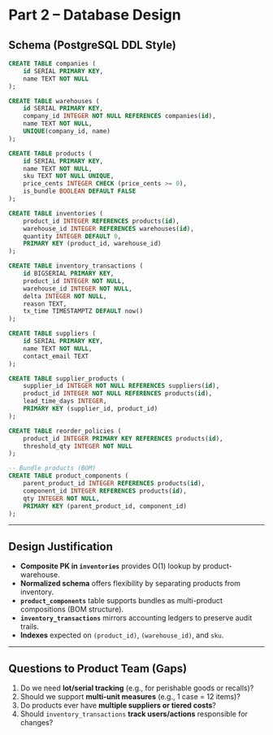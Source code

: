 # Part 2 – Database Design

## Schema (PostgreSQL DDL Style)

```sql
CREATE TABLE companies (
    id SERIAL PRIMARY KEY,
    name TEXT NOT NULL
);

CREATE TABLE warehouses (
    id SERIAL PRIMARY KEY,
    company_id INTEGER NOT NULL REFERENCES companies(id),
    name TEXT NOT NULL,
    UNIQUE(company_id, name)
);

CREATE TABLE products (
    id SERIAL PRIMARY KEY,
    name TEXT NOT NULL,
    sku TEXT NOT NULL UNIQUE,
    price_cents INTEGER CHECK (price_cents >= 0),
    is_bundle BOOLEAN DEFAULT FALSE
);

CREATE TABLE inventories (
    product_id INTEGER REFERENCES products(id),
    warehouse_id INTEGER REFERENCES warehouses(id),
    quantity INTEGER DEFAULT 0,
    PRIMARY KEY (product_id, warehouse_id)
);

CREATE TABLE inventory_transactions (
    id BIGSERIAL PRIMARY KEY,
    product_id INTEGER NOT NULL,
    warehouse_id INTEGER NOT NULL,
    delta INTEGER NOT NULL,
    reason TEXT,
    tx_time TIMESTAMPTZ DEFAULT now()
);

CREATE TABLE suppliers (
    id SERIAL PRIMARY KEY,
    name TEXT NOT NULL,
    contact_email TEXT
);

CREATE TABLE supplier_products (
    supplier_id INTEGER NOT NULL REFERENCES suppliers(id),
    product_id INTEGER NOT NULL REFERENCES products(id),
    lead_time_days INTEGER,
    PRIMARY KEY (supplier_id, product_id)
);

CREATE TABLE reorder_policies (
    product_id INTEGER PRIMARY KEY REFERENCES products(id),
    threshold_qty INTEGER NOT NULL
);

-- Bundle products (BOM)
CREATE TABLE product_components (
    parent_product_id INTEGER REFERENCES products(id),
    component_id INTEGER REFERENCES products(id),
    qty INTEGER NOT NULL,
    PRIMARY KEY (parent_product_id, component_id)
);
```

---

## Design Justification

- **Composite PK in `inventories`** provides O(1) lookup by product-warehouse.
- **Normalized schema** offers flexibility by separating products from inventory.
- **`product_components`** table supports bundles as multi-product compositions (BOM structure).
- **`inventory_transactions`** mirrors accounting ledgers to preserve audit trails.
- **Indexes** expected on `(product_id)`, `(warehouse_id)`, and `sku`.

---

## Questions to Product Team (Gaps)

1. Do we need **lot/serial tracking** (e.g., for perishable goods or recalls)?
2. Should we support **multi-unit measures** (e.g., 1 case = 12 items)?
3. Do products ever have **multiple suppliers or tiered costs**?
4. Should `inventory_transactions` **track users/actions** responsible for changes?

